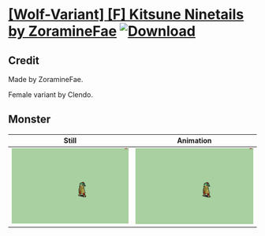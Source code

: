 # [\[Wolf-Variant\] \[F\] Kitsune Ninetails by ZoramineFae](./) [![Download](https://img.shields.io/badge/Download--red?style=social&logo=github)](https://minhaskamal.github.io/DownGit/#/home?url=https://github.com/Klokinator/FE-Repo/tree/main/Battle%20Animations%2FMonsters%20-%20Basic%20Types%2F%5BWolf-Variant%5D%20%5BF%5D%20Kitsune%20Ninetails%20by%20ZoramineFae%2F8.%20Monster)

## Credit

Made by ZoramineFae.

Female variant by Clendo.

## Monster

| Still | Animation |
| :---: | :-------: |
| ![Monster still](./Monster_000.png) | ![Monster animation](./Monster.gif) |
